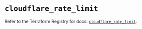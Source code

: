 # `cloudflare_rate_limit`

Refer to the Terraform Registry for docs: [`cloudflare_rate_limit`](https://registry.terraform.io/providers/cloudflare/cloudflare/4.32.0/docs/resources/rate_limit).
